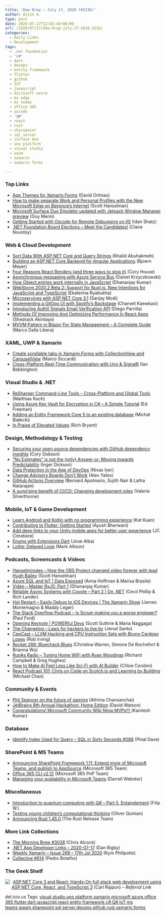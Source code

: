 ```yaml
---
title: 'Dew Drop – July 17, 2020 (#3236)'
author: Alvin A.
type: post
date: 2020-07-17T12:02:45+00:00
url: /2020/07/17/dew-drop-july-17-2020-3236/
categories:
  - Daily Links
  - Development
tags:
  - .net foundation
  - 'c#'
  - dart
  - devops
  - entity framework
  - flutter
  - github
  - IoT
  - javascript
  - microsoft azure
  - ms edge
  - ms teams
  - office 365
  - ozcode
  - 'q#'
  - react
  - rust
  - sharepoint
  - sql server
  - surface duo
  - uno platform
  - visual studio
  - wasm
  - xamarin
  - xamarin forms

---
```

### <a name="top"></a>Top Links

  * <a href="https://devblogs.microsoft.com/xamarin/app-themes-xamarin-forms/" target="_blank" rel="noopener noreferrer">App Themes for Xamarin.Forms</a> (David Ortinau)
  * <a href="http://feeds.hanselman.com/~/t/0/0/scotthanselman/~/https://www.hanselman.com/blog/HowToMakeSeparateWorkAndPersonalProfilesWithTheNewMicrosoftEdgeOnBeyoncesInternet~How-to-make-separate-Work-and-Personal-Profiles-with-the-New-Microsoft-Edge-on-Beyonces-Internet.aspx" target="_blank" rel="noopener noreferrer">How to make separate Work and Personal Profiles with the New Microsoft Edge on Beyonce&#8217;s Internet</a> (Scott Hanselman)
  * <a href="https://devblogs.microsoft.com/surface-duo/microsoft-surface-duo-emulator-updated-with-jetpack-window-manager-preview/" target="_blank" rel="noopener noreferrer">Microsoft Surface Duo Emulator updated with Jetpack Window Manager preview</a> (Guy Merin)
  * <a href="https://oz-code.com/blog/production-debugging/getting-started-ozcode-remote-debugging-iis" target="_blank" rel="noopener noreferrer">Getting Started with Ozcode for Remote Debugging on IIS</a> (Idan Shatz)
  * <a href="https://dotnetfoundation.org/blog/2020/07/16/director-election-2020-candidate-interviews" target="_blank" rel="noopener noreferrer">.NET Foundation Board Elections – Meet the Candidates!</a> (Claire Novotny)



### <a name="web"></a>Web & Cloud Development

  * <a href="https://khalidabuhakmeh.com/sort-data-with-aspnet-core-and-query-strings" target="_blank" rel="noopener noreferrer">Sort Data With ASP.NET Core and Query Strings</a> (Khalid Abuhakmeh)
  * <a href="https://www.textcontrol.com/blog/2020/07/16/building-an-aspnet-core-backend-for-angular-applications/" target="_blank" rel="noopener noreferrer">Building an ASP.NET Core Backend for Angular Applications</a> (Bjoern Meyer)
  * <a href="https://www.bitnative.com/2020/07/16/four-reasons-react-renders-and-three-ways-to-stop-it/" target="_blank" rel="noopener noreferrer">Four Reasons React Renders (and three ways to stop it)</a> (Cory House)
  * <a href="https://daniel-krzyczkowski.github.io/Asynchronous-Messaging-With-Azure-Service-Bus/" target="_blank" rel="noopener noreferrer">Asynchronous messaging with Azure Service Bus</a> (Daniel Krzyczkowski)
  * <a href="https://debugmode.net/2020/07/16/how-object-entries-work-internally-in-javascript/" target="_blank" rel="noopener noreferrer">How Object.entries work internally in JavaScript</a> (Dhananjay Kumar)
  * <a href="https://blog.jetbrains.com/webstorm/2020/07/webstorm-2020-2-beta-2/" target="_blank" rel="noopener noreferrer">WebStorm 2020.2 Beta 2: Support for Nuxt.js, New Intentions for JavaScript and TypeScript</a> (Ekaterina Ryabukha)
  * <a href="https://procodeguide.com/programming/microservices-asp-net-core/?utm_source=rss&utm_medium=rss&utm_campaign=microservices-asp-net-core" target="_blank" rel="noopener noreferrer">Microservices with ASP.NET Core 3.1</a> (Sanjay Modi)
  * <a href="https://www.weave.works/blog/implementing-a-gitops-ui-with-spotify-s-backstage" target="_blank" rel="noopener noreferrer">Implementing a GitOps UI with Spotify’s Backstage</a> (Chanwit Kaewkasi)
  * <a href="https://auth0.com/blog/introducing-auth0-signals-email-verification-api/" target="_blank" rel="noopener noreferrer">Introducing Auth0 Signals Email Verification API</a> (Diego Parrilla)
  * <a href="https://www.smashingmagazine.com/2020/07/methods-performance-react-apps/" target="_blank" rel="noopener noreferrer">Methods Of Improving And Optimizing Performance In React Apps</a> (Shedrack Akintayo)
  * <a href="https://www.syncfusion.com/blogs/post/mvvm-pattern-in-blazor-for-state-management.aspx" target="_blank" rel="noopener noreferrer">MVVM Pattern in Blazor For State Management – A Complete Guide</a> (Marco Dalla Libera)



### <a name="silverlight"></a>XAML, UWP & Xamarin

  * <a href="https://msicc.net/create-scrollable-tabs-in-xamarin-forms-with-collectionview-and-carouselview/" target="_blank" rel="noopener noreferrer">Create scrollable tabs in Xamarin.Forms with CollectionView and CarouselView</a> (Marco Siccardi)
  * <a href="http://ian.bebbs.co.uk/posts/UnoChat" target="_blank" rel="noopener noreferrer">Cross-Platform Real-Time Communication with Uno & SignalR</a> (Ian Bebbington)



### <a name="dotnet"></a>Visual Studio & .NET

  * <a href="https://blog.jetbrains.com/dotnet/2020/07/16/resharper-command-line-tools-cross-platform-and-global-tools/" target="_blank" rel="noopener noreferrer">ReSharper Command-Line Tools – Cross-Platform and Global Tools</a> (Matthias Koch)
  * <a href="https://endjin.com/blog/2020/07/using-azure-key-vault-for-encryption-in-csharp-a-simple-tutorial.html" target="_blank" rel="noopener noreferrer">Using Azure Key Vault for Encryption in C# &#8211; A Simple Tutorial</a> (Ed Freeman)
  * <a href="http://www.michalbialecki.com/2020/07/17/adding-an-entity-framework-core-5-to-an-existing-database/?utm_source=rss&utm_medium=rss&utm_campaign=adding-an-entity-framework-core-5-to-an-existing-database" target="_blank" rel="noopener noreferrer">Adding an Entity Framework Core 5 to an existing database</a> (Michał Białecki)
  * <a href="http://reactiveui.net/blog/2020/07/article-on-elevated-values" target="_blank" rel="noopener noreferrer">In Praise of Elevated Values</a> (Rich Bryant)



### <a name="design"></a>Design, Methodology & Testing

  * <a href="https://github.blog/2020-07-16-securing-your-open-source-dependencies-with-github-dependency-insights/" target="_blank" rel="noopener noreferrer">Securing your open source dependencies with GitHub dependency insights</a> (Cory Dobson)
  * <a href="https://www.thoughtworks.com/insights/blog/no-estimates-not-only-answer-or-moving-towards-predictability" target="_blank" rel="noopener noreferrer">&#8220;No Estimates&#8221; is not the (only) Answer or: Moving towards Predictability</a> (Inger Dickson)
  * <a href="https://thenewstack.io/data-protection-in-the-age-of-devops/" target="_blank" rel="noopener noreferrer">Data Protection in the Age of DevOps</a> (Nivas Iyer)
  * <a href="http://feedproxy.google.com/~r/OctopusDeploy/~3/mHLtA74JGZ8/change-advisory-boards-dont-work" target="_blank" rel="noopener noreferrer">Change Advisory Boards Don’t Work</a> (Alex Yates)
  * <a href="https://devblogs.microsoft.com/premier-developer/github-actions-overview/" target="_blank" rel="noopener noreferrer">GitHub Actions Overview</a> (Bernard Apolinario, Sujith Nair & Latha Natarajan)
  * <a href="https://about.gitlab.com/blog/2020/07/16/ci-cd-changing-roles/" target="_blank" rel="noopener noreferrer">A surprising benefit of CI/CD: Changing development roles</a> (Valerie Silverthorne)



### <a name="mobile"></a>Mobile, IoT & Game Development

  * <a href="http://feedproxy.google.com/~r/blogspot/hsDu/~3/pFFLyW6Oz5c/learn-android-and-kotlin-with-no-experience.html" target="_blank" rel="noopener noreferrer">Learn Android and Kotlin with no programming experience</a> (Kat Kuan)
  * <a href="https://medium.com/flutter-community/contributing-to-flutter-getting-started-a0db68cbcd5b?source=rss----86fb29d7cc6a---4" target="_blank" rel="noopener noreferrer">Contributing to Flutter: Getting Started</a> (Ayush Bherwani)
  * <a href="https://blogs.unity3d.com/2020/07/16/add-deep-links-to-your-unity-mobile-apps-for-better-user-experience/" target="_blank" rel="noopener noreferrer">Add deep links to your Unity mobile apps for better user experience</a> (JC Cimetiere)
  * <a href="https://medium.com/flutter/enums-with-extensions-dart-460c42ea51f7?source=rss----4da7dfd21a33---4" target="_blank" rel="noopener noreferrer">Enums with Extensions Dart</a> (Jose Alba)
  * <a href="https://blog.stylingandroid.com/lottie-delayed-loop/?utm_source=rss&utm_medium=rss&utm_campaign=lottie-delayed-loop" target="_blank" rel="noopener noreferrer">Lottie: Delayed Loop</a> (Mark Allison)



### <a name="podcasts"></a>Podcasts, Screencasts & Videos

  * <a href="https://hanselminutes.simplecast.com/episodes/how-the-obs-project-changed-video-forever-with-lead-hugh-bailey-BjcMB4m6" target="_blank" rel="noopener noreferrer">Hanselminutes &#8211; How the OBS Project changed video forever with lead Hugh Bailey</a> (Scott Hanselman)
  * <a href="https://channel9.msdn.com/Shows/Data-Exposed/Azure-SQL-and-IoT?WT.mc_id=DX_MVP4025064" target="_blank" rel="noopener noreferrer">Azure SQL and IoT | Data Exposed</a> (Anna Hoffman & Marisa Brasile)
  * <a href="https://debugmode.net/2020/07/16/video-master-rxjs-part-1/" target="_blank" rel="noopener noreferrer">Video – Master RxJS: Part 1</a> (Dhananjay Kumar)
  * <a href="https://channel9.msdn.com/Shows/On-NET/Reliable-Async-Systems-with-Coyote-Part-2?WT.mc_id=DX_MVP4025064" target="_blank" rel="noopener noreferrer">Reliable Async Systems with Coyote &#8211; Part 2 | On .NET</a> (Cecil Phillip & Rich Lander)
  * <a href="https://channel9.msdn.com/Shows/XamarinShow/Hot-Restart-Easily-Debug-to-iOS-Devices?WT.mc_id=DX_MVP4025064" target="_blank" rel="noopener noreferrer">Hot Restart &#8211; Easily Debug to iOS Devices | The Xamarin Show</a> (James Montemagno & Maddy Leger)
  * <a href="https://the-stack-overflow-podcast.simplecast.com/episodes/is-scrum-making-you-a-worse-engineer-eozLH_Cq" target="_blank" rel="noopener noreferrer">The Stack Overflow Podcast &#8211; Is Scrum making you a worse engineer?</a> (Paul Ford)
  * <a href="https://channel9.msdn.com/Shows/POWERful-Devs/Opening-Keynote?WT.mc_id=DX_MVP4025064" target="_blank" rel="noopener noreferrer">Opening Keynote | POWERful Devs</a> (Scott Guthrie & Maria Naggaga)
  * <a href="https://changelog.com/podcast/403" target="_blank" rel="noopener noreferrer">The Changelog &#8211; Laws for hackers to live by</a> (Jerod Santo)
  * <a href="https://cppcast.libsyn.com/llvm-hacking-and-cpu-instruction-sets-with-bruno-cardoso-lopes" target="_blank" rel="noopener noreferrer">CppCast &#8211; LLVM Hacking and CPU Instruction Sets with Bruno Cardoso Lopes</a> (Rob Irving)
  * <a href="http://relay.fm/rocket/288" target="_blank" rel="noopener noreferrer">Rocket 288: Bluecheck Blues</a> (Christina Warren, Simone De Rochefort & Brianna Wu)
  * <a href="http://feedproxy.google.com/~r/RunaAsRadioWma/~3/bsZSRVUYSdM/default.aspx" target="_blank" rel="noopener noreferrer">RunAs Radio &#8211; Tuning Home WiFi with Ryan Woodings</a> (Richard Campbell & Greg Hughes)
  * <a href="http://www.youtube.com/watch?v=56dDpVCEcpY" target="_blank" rel="noopener noreferrer">How to Make AI Feel Less Like Sci-Fi with AI Builder</a> (Chloe Condon)
  * <a href="https://reactpodcast.com/episodes/101-pHh8EYvU" target="_blank" rel="noopener noreferrer">React Podcast 101: Chris on Code on Scotch.io and Learning by Building</a> (Michael Chan)



### <a name="events"></a>Community & Events

  * <a href="https://blogs.windows.com/windowsexperience/2020/07/16/phil-spencer-on-the-future-of-gaming/?WT.mc_id=DX_MVP4025064" target="_blank" rel="noopener noreferrer">Phil Spencer on the future of gaming</a> (Athima Chansanchai)
  * <a href="https://blog.jetbrains.com/blog/2020/07/17/jetbrains-8th-annual-hackathon-home-edition/" target="_blank" rel="noopener noreferrer">JetBrains 8th Annual Hackathon: Home Edition</a> (David Watson)
  * <a href="https://techcommunity.microsoft.com/t5/wiki-ninjas-blog/congratulations-microsoft-community-wiki-ninja-mvps/ba-p/1528800" target="_blank" rel="noopener noreferrer">Congratulations! Microsoft Community Wiki Ninja MVPs!!! </a> (Kamlesh Kumar)



### <a name="sql"></a>Database

  * <a href="https://blog.sqlauthority.com/2020/07/17/identify-index-used-for-query-sql-in-sixty-seconds-088/?utm_source=rss&utm_medium=rss&utm_campaign=identify-index-used-for-query-sql-in-sixty-seconds-088" target="_blank" rel="noopener noreferrer">Identify Index Used for Query – SQL in Sixty Seconds #088</a> (Pinal Dave)



### <a name="sp"></a>SharePoint & MS Teams

  * <a href="https://developer.microsoft.com/en-us/microsoft-teams/blogs/announcing-sharepoint-framework-1-11-extend-more-of-microsoft-teams-and-publish-to-appsource/" target="_blank" rel="noopener noreferrer">Announcing SharePoint Framework 1.11: Extend more of Microsoft Teams, and publish to AppSource</a> (Microsoft 365 Team)
  * <a href="https://developer.microsoft.com/en-us/sharepoint/blogs/office-365-cli-2-12/" target="_blank" rel="noopener noreferrer">Office 365 CLI v2.12</a> (Microsoft 365 PnP Team)
  * <a href="https://techcommunity.microsoft.com/t5/enabling-remote-work-blog/managing-your-availability-in-microsoft-teams/ba-p/1516651" target="_blank" rel="noopener noreferrer">Managing your availability in Microsoft Teams</a> (Darrell Webster)



### <a name="misc"></a>Miscellaneous

  * <a href="https://www.strathweb.com/2020/07/introduction-to-quantum-computing-with-q-part-5-entanglement/" target="_blank" rel="noopener noreferrer">Introduction to quantum computing with Q# – Part 5, Entanglement</a> (Filip W.)
  * <a href="https://www.raspberrypi.org/blog/research-seminar-computational-thinking-test/" target="_blank" rel="noopener noreferrer">Testing young children’s computational thinking</a> (Oliver Quinlan)
  * <a href="https://blog.rust-lang.org/2020/07/16/Rust-1.45.0.html" target="_blank" rel="noopener noreferrer">Announcing Rust 1.45.0</a> (The Rust Release Team)



### <a name="links"></a>More Link Collections

  * <a href="http://feedproxy.google.com/~r/ReflectivePerspective/~3/59l5JsT2SOA/" target="_blank" rel="noopener noreferrer">The Morning Brew #3038</a> (Chris Alcock)
  * <a href="https://links.danrigby.com/2020/07/app-developer-links-2020-07-17/" target="_blank" rel="noopener noreferrer">.NET App Developer Links &#8211; 2020-07-17</a> (Dan Rigby)
  * <a href="http://weeklyxamarin.com/issues/268" target="_blank" rel="noopener noreferrer">Weekly Xamarin &#8211; Issue 268 &#8211; 17th Jul 2020</a> (Kym Phillpotts)
  * <a href="http://feedproxy.google.com/~r/tympanus/~3/KVq6Uq4Sg7U/" target="_blank" rel="noopener noreferrer">Collective #614</a> (Pedro Botelho)



### <a name="shelf"></a>The Geek Shelf

<a href="https://www.amazon.com/ASP-NET-Core-React-Hands-development/dp/1789950228/?tag=amavin-20" target="_blank" rel="noopener noreferrer"><img decoding="async" align="left" style="margin: 0px 5px 10px 0px; border: 0px currentcolor; border-image: none; float: left; display: inline; background-image: none;" src="https://m.media-amazon.com/images/I/61ktIHMw+FL._AC_UY218_.jpg" border="0" /></a>&nbsp;<a href="https://www.amazon.com/ASP-NET-Core-React-Hands-development/dp/1789950228/?tag=amavin-20" target="_blank" rel="noopener noreferrer">ASP.NET Core 3 and React: Hands-On full stack web development using ASP.NET Core, React, and TypeScript 3</a> (Carl Rippon) _&#8211; Referral Link_









<div class="wlWriterEditableSmartContent" id="scid:77ECF5F8-D252-44F5-B4EB-D463C5396A79:a4f53b14-60dc-4c9c-b2a3-6bd1b860e3d2" style="margin: 0px; padding: 0px; float: none; display: inline;">
  del.icio.us Tags: <a href="http://del.icio.us/popular/visual+studio" rel="tag">visual studio</a>,<a href="http://del.icio.us/popular/uno+platform" rel="tag">uno platform</a>,<a href="http://del.icio.us/popular/xamarin" rel="tag">xamarin</a>,<a href="http://del.icio.us/popular/microsoft+azure" rel="tag">microsoft azure</a>,<a href="http://del.icio.us/popular/office+365" rel="tag">office 365</a>,<a href="http://del.icio.us/popular/flutter" rel="tag">flutter</a>,<a href="http://del.icio.us/popular/dart" rel="tag">dart</a>,<a href="http://del.icio.us/popular/javascript" rel="tag">javascript</a>,<a href="http://del.icio.us/popular/react" rel="tag">react</a>,<a href="http://del.icio.us/popular/entity+framework" rel="tag">entity framework</a>,<a href="http://del.icio.us/popular/c%23" rel="tag">c#</a>,<a href="http://del.icio.us/popular/Q%23" rel="tag">Q#</a>,<a href="http://del.icio.us/popular/IoT" rel="tag">IoT</a>,<a href="http://del.icio.us/popular/ms+teams" rel="tag">ms teams</a>,<a href="http://del.icio.us/popular/wasm" rel="tag">wasm</a>,<a href="http://del.icio.us/popular/sharepoint" rel="tag">sharepoint</a>,<a href="http://del.icio.us/popular/sql+server" rel="tag">sql server</a>,<a href="http://del.icio.us/popular/devops" rel="tag">devops</a>,<a href="http://del.icio.us/popular/github" rel="tag">github</a>,<a href="http://del.icio.us/popular/rust" rel="tag">rust</a>,<a href="http://del.icio.us/popular/xamarin.forms" rel="tag">xamarin.forms</a>
</div>